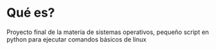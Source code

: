 # Qué es?

Proyecto final de la materia de sistemas operativos, pequeño script en python para ejecutar comandos básicos de linux
